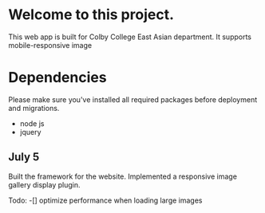 # Welcome to this project.
This web app is built for Colby College East Asian department. It supports mobile-responsive image


# Dependencies
Please make sure you've installed all required packages before deployment and migrations.

- node js
- jquery

## July 5
Built the framework for the website. Implemented a responsive image gallery display plugin.

Todo:
-[] optimize performance when loading large images